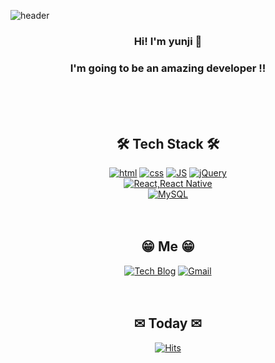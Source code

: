 <!--
**JJangYunji/JJangYunji** is a ✨ _special_ ✨ repository because its `README.md` (this file) appears on your GitHub profile.

Here are some ideas to get you started:

- 🔭 I’m currently working on ...
- 🌱 I’m currently learning ...
- 👯 I’m looking to collaborate on ...
- 🤔 I’m looking for help with ...
- 💬 Ask me about ...
- 📫 How to reach me: ...
- 😄 Pronouns: ...
- ⚡ Fun fact: ...
-->

![header](https://capsule-render.vercel.app/api?type=waving&color=auto&height=300&section=header&text=I'm%20yunji&fontSize=90)

<div align=center>
  
  ### Hi! I'm yunji 🤚
  ### I'm going to be an amazing developer !!
  <br><br><br>
  
  ## 🛠 Tech Stack 🛠
  [![html](https://img.shields.io/badge/HTML-E34F26?style=flat-square&logo=Html5&logoColor=white)](https://github.com/Joowon0220/fullPage)
  [![css](https://img.shields.io/badge/CSS-1572B6?style=flat-square&logo=CSS3&logoColor=white)](https://github.com/Joowon0220/fullPage)
  [![JS](https://img.shields.io/badge/JavaScript-F7DF1E?style=flat-square&logo=JavaScript&logoColor=black)](https://github.com/Joowon0220/TODO-List)
  [![jQuery](https://img.shields.io/badge/jQuery-0085CA?style=flat-square&logo=jQuery&logoColor=black)](https://github.com/Joowon0220/TODO-List)
  <br>
  [![React,React Native](https://img.shields.io/badge/React%20/%20ReactNative-61DAFB?style=flat-square&logo=React&logoColor=black)](https://github.com/Joowon0220/My-app)
  <br>
  [![MySQL](https://img.shields.io/badge/MySQL-4479A1?style=flat-square&logo=MySQL&logoColor=white)](https://github.com/Joowon0220/Spring_Weather)
  <br><br><br>
  
  ##  😁 Me 😁
  [![Tech Blog](https://img.shields.io/badge/Blog-7E4DD2?style=flat-square&logo=blogger&logoColor=white)]()
  [![Gmail](https://img.shields.io/badge/Gmail-EA4335?style=flat-square&logo=Gmail&logoColor=white)](mailto:sshzi216@gmail.com)
  <br><br><br>
  
  ## ✉ Today ✉
  [![Hits](https://hits.seeyoufarm.com/api/count/incr/badge.svg?url=https%3A%2F%2Fgithub.com%2FJJangYunji%2F&count_bg=%2379C83D&title_bg=%23555555&icon=&icon_color=%23E7E7E7&title=hits&edge_flat=false)](https://hits.seeyoufarm.com)
